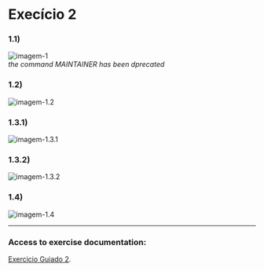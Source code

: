 # Execício 2
### 1.1)
![imagem-1](./images/1.png)
<br>
*the command MAINTAINER has been dprecated*

### 1.2)
![imagem-1.2](./images/1.2.png)

### 1.3.1)
![imagem-1.3.1](./images/1.3.png)

### 1.3.2)
![imagem-1.3.2](./images/1.3.2.png)

### 1.4)
![imagem-1.4](./images/1.4.png)


***

### Access to exercise documentation:
[Exercicio Guiado 2](https://github.com/ricardocapeli/DockerStart/blob/main/exercicios/2_ExerciciosGuiados.md "exercicio guiado 2").